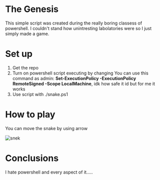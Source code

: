 # The Genesis
This simple script was created during the really boring classess of powershell. I couldn't stand how unintresting labolatories were so I just simply made a game.

# Set up
1. Get the repo
2. Turn on powershell script executing by changing
  You can use this command as admin: **Set-ExecutionPolicy -ExecutionPolicy RemoteSigned -Scope LocalMachine**,
  idk how safe it id but for me it works
3. Use script with ./snake.ps1

# How to play

You can move the snake by using arrow

![snek](https://github.com/elKyouma/Snejk/assets/47083340/b86dc85d-44a6-4fbe-942e-df2157363b84)


# Conclusions
I hate powershell and every aspect of it.....
